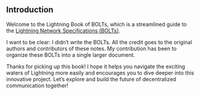 ## Introduction

Welcome to the Lightning Book of BOLTs, which is a streamlined guide to the [Lightning Network Specifications (BOLTs)](https://github.com/lightning/bolts).

I want to be clear: I didn’t write the BOLTs. All the credit goes to the original authors and contributors of these notes. My contribution has been to organize these BOLTs into a single larger document.

Thanks for picking up this book! I hope it helps you navigate the exciting waters of Lightning more easily and encourages you to dive deeper into this innovative project. Let’s explore and build the future of decentralized communication together!
